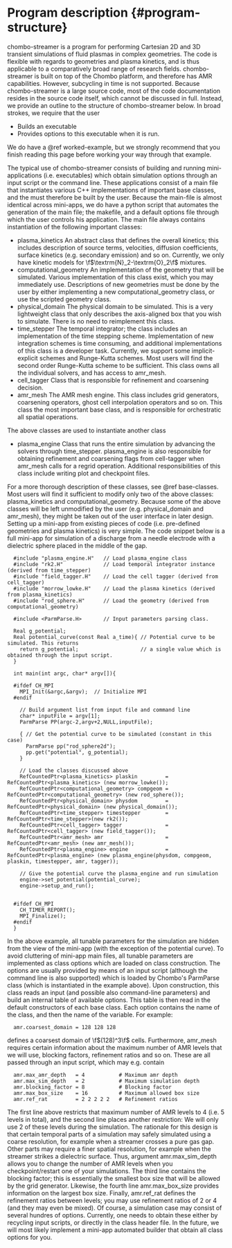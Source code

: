 Program description {#program-structure}
==============================

chombo-streamer is a program for performing Cartesian 2D and 3D transient simulations of fluid plasmas in complex geometries. The code is flexible with regards to geometries and plasma kinetics, and is thus applicable to a comparatively broad range of research fields. chombo-streamer is built on top of the Chombo platform, and therefore has AMR capabilities. However, subcycling in time is not supported. Because chombo-streamer is a large source code, most of the code documentation resides in the source code itself, which cannot be discussed in full. Instead, we provide an outline to the structure of chombo-streamer below. In broad strokes, we require that the user

* Builds an executable
* Provides options to this executable when it is run. 

We do have a @ref worked-example, but we strongly recommend that you finish reading this page before working your way through that example. 

The typical use of chombo-streamer consists of building and running mini-applications (i.e. executables) which obtain simulation options through an input script or the command line. These applications consist of a main file that instantiates various C++ implementations of important base classes, and the must therefore be built by the user. Because the main-file is almost identical across mini-apps, we do have a python script that automates the generation of the main file; the makefile, and a default options file through which the user controls his application. The main file always contains instantiation of the following important classes:

* plasma_kinetics An abstract class that defines the overall kinetics; this includes description of source terms, velocities, diffusion coefficients, surface kinetics (e.g. secondary emission) and so on. Currently, we only have kinetic models for \f$\textrm{N}_2-\textrm{O}_2\f$ mixtures. 
* computational_geometry An implementation of the geometry that will be simulated. Various implementation of this class exist, which you may immediately use. Descriptions of new geometries must be done by the user by either implementing a new computational_geometry class, or use the scripted geometry class. 
* physical_domain The physical domain to be simulated. This is a very lightweight class that only describes the axis-aligned box that you wish to simulate. There is no need to reimplement this class. 
* time_stepper The temporal integrator; the class includes an implementation of the time stepping scheme. Implementation of new integration schemes is time consuming, and additional implementations of this class is a developer task. Currently, we support some implicit-explicit schemes and Runge-Kutta schemes. Most users will find the second order Runge-Kutta scheme to be sufficient. This class owns all the individual solvers, and has access to amr_mesh.
* cell_tagger Class that is responsible for refinement and coarsening decision. 
* amr_mesh The AMR mesh engine. This class includes grid generators, coarsening operators, ghost cell interpolation operators and so on. This class the most important base class, and is responsible for orchestratic all spatial operations.

The above classes are used to instantiate another class

* plasma_engine Class that runs the entire simulation by advancing the solvers through time_stepper. plasma_engine is also responsible for obtaining refinement and coarsening flags from cell-tagger when amr_mesh calls for a regrid operation. Additional responsibilities of this class include writing plot and checkpoint files. 

For a more thorough description of these classes, see @ref base-classes. Most users will find it sufficient to modify only two of the above classes: plasma_kinetics and computational_geometry. Because some of the above classes will be left unmodified by the user (e.g. physical_domain and amr_mesh), they might be taken out of the user interface in later design. Setting up a mini-app from existing pieces of code (i.e. pre-defined geometries and plasma kinetics) is very simple. The code snippet below is a full mini-app for simulation
of a discharge from a needle electrode with a dielectric sphere placed in the middle of the gap. 

      #include "plasma_engine.H"   // Load plasma_engine class
      #include "rk2.H"             // Load temporal integrator instance (derived from time_stepper)
      #include "field_tagger.H"    // Load the cell tagger (derived from cell_tagger)
      #include "morrow_lowke.H"    // Load the plasma kinetics (derived from plasma_kinetics)
      #include "rod_sphere.H"      // Load the geometry (derived from computational_geometry)

      #include <ParmParse.H>       // Input parameters parsing class. 

      Real g_potential;    
      Real potential_curve(const Real a_time){ // Potential curve to be simulated. This returns
        return g_potential;                    // a single value which is obtained through the input script. 
      }

      int main(int argc, char* argv[]){

      #ifdef CH_MPI
        MPI_Init(&argc,&argv);  // Initialize MPI
      #endif

        // Build argument list from input file and command line
        char* inputFile = argv[1];
        ParmParse PP(argc-2,argv+2,NULL,inputFile);
      
        { // Get the potential curve to be simulated (constant in this case)
          ParmParse pp("rod_sphere2d");
          pp.get("potential", g_potential);
        }

      	// Load the classes discussed above
        RefCountedPtr<plasma_kinetics> plaskin         = RefCountedPtr<plasma_kinetics> (new morrow_lowke());
        RefCountedPtr<computational_geometry> compgeom = RefCountedPtr<computational_geometry> (new rod_sphere());
        RefCountedPtr<physical_domain> physdom         = RefCountedPtr<physical_domain> (new physical_domain());
        RefCountedPtr<time_stepper> timestepper        = RefCountedPtr<time_stepper>(new rk2());
        RefCountedPtr<cell_tagger> tagger              = RefCountedPtr<cell_tagger> (new field_tagger());	
        RefCountedPtr<amr_mesh> amr                    = RefCountedPtr<amr_mesh> (new amr_mesh());
        RefCountedPtr<plasma_engine> engine            = RefCountedPtr<plasma_engine> (new plasma_engine(physdom, compgeom, plaskin, timestepper, amr, tagger));

      	// Give the potential curve the plasma_engine and run simulation
        engine->set_potential(potential_curve);
        engine->setup_and_run();
      
      
      #ifdef CH_MPI
        CH_TIMER_REPORT();
        MPI_Finalize();
      #endif
      }

In the above example, all tunable parameters for the simulation are hidden from the view of the mini-app (with the exception of the potential curve). To avoid cluttering of mini-app main files, all tunable parameters are implemented as class options which are loaded on class construction. The options are usually provided by means of an input script (although the command line is also supported) which is loaded by Chombo's ParmParse class (which is instantiated in the example above). Upon construction, this class reads an input (and possible also command-line parameters) and build an internal table of available options. This table is then read in the default constructors of each base class. Each option contains the name of the class, and then the name of the variable. For example:

      amr.coarsest_domain = 128 128 128

defines a coarsest domain of \f$(128)^3\f$ cells. Furthermore, amr_mesh requires certain information about the maximum number of AMR levels that we will use, blocking factors, refinement ratios and so on. These are all passed through an input script, which may e.g. contain

      amr.max_amr_depth   = 4           # Maximum amr depth
      amr.max_sim_depth   = 2           # Maximum simulation depth
      amr.blocking_factor = 8           # Blocking factor
      amr.max_box_size    = 16          # Maximum allowed box size
      amr.ref_rat         = 2 2 2 2 2   # Refinement ratios

The first line above restricts that maximum number of AMR levels to 4 (i.e. 5 levels in total), and the second line places another restriction: We will only use 2 of these levels during the simulation. The rationale for this design is that certain temporal parts of a simulation may safely simulated using a coarse resolution, for example when a streamer crosses a pure gas gap. Other parts may require a finer spatial resolution, for example when the streamer strikes a dielectric surface. Thus, argument amr.max_sim_depth allows you to change the number of AMR levels when you checkpoint/restart one of your simulations. The third line contains the blocking factor; this is essentially the smallest box size that will be allowed by the grid generator. Likewise, the fourth line amr.max_box_size provides information on the largest box size. Finally, amr.ref_rat defines the refinement ratios between levels; you may use refinement ratios of 2 or 4 (and they may even be mixed). Of course, a simulation case may consist of several hundres of options. Currently, one needs to obtain these either by recycling input scripts, or directly in the class header file. In the future, we will most likely implement a mini-app automated builder that obtain all class options for you. 